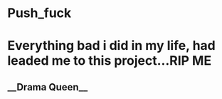 # Push_fuck

<h1> Everything bad i did in my life, had leaded me to this project...RIP ME </h1>
<h2>__Drama Queen__</h2>
